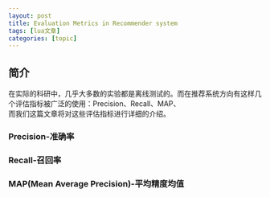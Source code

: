 ```yaml
---
layout: post
title: Evaluation Metrics in Recommender system 
tags: [lua文章]
categories: [topic]
---
```

<h2 id="简介"><a href="#简介" class="headerlink" title="简介"></a>简介</h2><p>在实际的科研中，几乎大多数的实验都是离线测试的。而在推荐系统方向有这样几个评估指标被广泛的使用：Precision、Recall、MAP、<br/>而我们这篇文章将对这些评估指标进行详细的介绍。</p>
<h3 id="Precision-准确率"><a href="#Precision-准确率" class="headerlink" title="Precision-准确率"></a>Precision-准确率</h3><h3 id="Recall-召回率"><a href="#Recall-召回率" class="headerlink" title="Recall-召回率"></a>Recall-召回率</h3><h3 id="MAP-Mean-Average-Precision-平均精度均值"><a href="#MAP-Mean-Average-Precision-平均精度均值" class="headerlink" title="MAP(Mean Average Precision)-平均精度均值"></a>MAP(Mean Average Precision)-平均精度均值</h3>